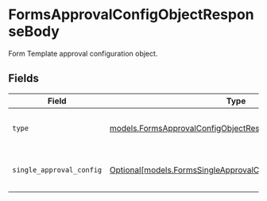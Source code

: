 # FormsApprovalConfigObjectResponseBody

Form Template approval configuration object.


## Fields

| Field                                                                                                                    | Type                                                                                                                     | Required                                                                                                                 | Description                                                                                                              | Example                                                                                                                  |
| ------------------------------------------------------------------------------------------------------------------------ | ------------------------------------------------------------------------------------------------------------------------ | ------------------------------------------------------------------------------------------------------------------------ | ------------------------------------------------------------------------------------------------------------------------ | ------------------------------------------------------------------------------------------------------------------------ |
| `type`                                                                                                                   | [models.FormsApprovalConfigObjectResponseBodyType](../models/formsapprovalconfigobjectresponsebodytype.md)               | :heavy_check_mark:                                                                                                       | Type of approval.  Valid values: `singleApproval`                                                                        | singleApproval                                                                                                           |
| `single_approval_config`                                                                                                 | [Optional[models.FormsSingleApprovalConfigObjectResponseBody]](../models/formssingleapprovalconfigobjectresponsebody.md) | :heavy_minus_sign:                                                                                                       | Single approval configuration object.                                                                                    |                                                                                                                          |